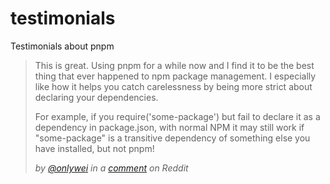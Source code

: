 # testimonials

Testimonials about pnpm

> This is great. Using pnpm for a while now and I find it to be the best thing that ever happened to npm package management. I especially like how it helps you catch carelessness by being more strict about declaring your dependencies.
>
> For example, if you require('some-package') but fail to declare it as a dependency in package.json, with normal NPM it may still work if "some-package" is a transitive dependency of something else you have installed, but not pnpm!
>
> *by [@onlywei](https://github.com/onlywei) in a [comment](https://www.reddit.com/r/webdev/comments/6k2z90/pnpm_version_1_is_out_pnpm_medium/djji81d/) on Reddit*
